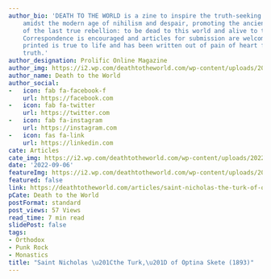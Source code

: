 ```yaml
---
author_bio: 'DEATH TO THE WORLD is a zine to inspire the truth-seeking and soul searching
    amidst the modern age of nihilism and despair, promoting the ancient principles
    of the last true rebellion: to be dead to this world and alive to the other world.
    Correspondence is encouraged and articles for submission are welcomed. Each article
    printed is true to life and has been written out of pain of heart for love of
    truth.'
author_designation: Prolific Online Magazine
author_img: https://i2.wp.com/deathtotheworld.com/wp-content/uploads/2014/06/dttw1.jpg
author_name: Death to the World
author_social:
-   icon: fab fa-facebook-f
    url: https://facebook.com
-   icon: fab fa-twitter
    url: https://twitter.com
-   icon: fab fa-instagram
    url: https://instagram.com
-   icon: fas fa-link
    url: https://linkedin.com
cate: Articles
cate_img: https://i2.wp.com/deathtotheworld.com/wp-content/uploads/2022/09/F-Turk.jpg?resize=1140%2C663&ssl=1
date: '2022-09-06'
featureImg: https://i2.wp.com/deathtotheworld.com/wp-content/uploads/2022/09/F-Turk.jpg?resize=1140%2C663&ssl=1
featured: false
link: https://deathtotheworld.com/articles/saint-nicholas-the-turk-of-optina-skete-1893/
pCate: Death to the World
postFormat: standard
post_views: 57 Views
read_time: 7 min read
slidePost: false
tags:
- Orthodox
- Punk Rock
- Monastics
title: "Saint Nicholas \u201Cthe Turk,\u201D of Optina Skete (1893)"
---
```

